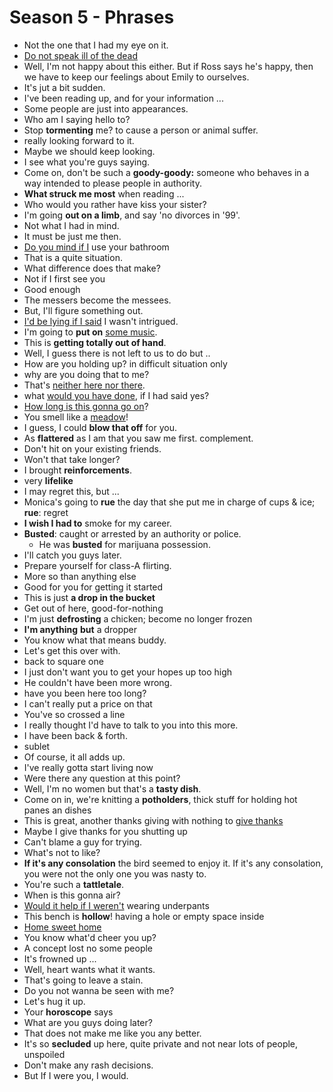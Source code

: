 # Season 5 - Phrases

* Not the one that I had my eye on it.
* <u>Do not speak ill of the dead</u>
* Well, I'm not happy about this either. But if Ross says he's happy, then we have to keep our feelings about Emily to ourselves.
* It's jut a bit sudden.
* I've been reading up, and for your information ...
* Some people are just into appearances.
* Who am I saying hello to?
* Stop **tormenting** me? to cause a person or animal suffer.
* really looking forward to it.
* Maybe we should keep looking.
* I see what you're guys saying.
* Come on, don't be such a **goody-goody:** someone who behaves in a way intended to please people in authority.
* **What struck me most** when reading ...
* Who would you rather have kiss your sister?
* I'm going **out on a limb**, and say 'no divorces in '99'.
* Not what I had in mind.
* It must be just me then.
* <u>Do you mind if I</u> use your bathroom
* That is a quite situation.
* What difference does that make?
* Not if I first see you
* Good enough
* The messers become the messees.
* But, I'll figure something out.
* <u>I'd be lying if I said</u> I wasn't intrigued.
* I'm going to **put on** <u>some music</u>.
* This is **getting totally out of hand**.
* Well, I guess there is not left to us to do but ..
* How are you holding up? in difficult situation only
* why are you doing that to me?
* That's <u>neither here nor there</u>.
* what <u>would you have done</u>, if I had said yes?
* <u>How long is this gonna go on</u>?
* You smell like a <u>meadow</u>!
* I guess, I could **blow that off** for you.
* As **flattered** as I am that you saw me first. complement.
* Don't hit on your existing friends.
* Won't that take longer?
* I brought **reinforcements**.
* very **lifelike**
* I may regret this, but ...
* Monica's going to **rue** the day that she put me in charge of cups & ice; **rue**: regret
* **I wish I had to** smoke for my career.
* **Busted**: caught or arrested by an authority or police.
  * He was **busted** for marijuana possession.
* I'll catch you guys later.
* Prepare yourself for class-A flirting.
* More so than anything else
* Good for you for getting it started
* This is just **a drop in the bucket**
* Get out of here, good-for-nothing
* I'm just **defrosting** a chicken; become no longer frozen
* **I'm anything** **but** a dropper
* You know what that means buddy.
* Let's get this over with.
* back to square one
* I just don't want you to get your hopes up too high
* He couldn't have been more wrong.
* have you been here too long?
* I can't really put a price on that
* You've so crossed a line
* I really thought I'd have to talk to you into this more.
* I have been back & forth.
* sublet
* Of course, it all adds up.
* I've really gotta start living now
* Were there any question at this point?
* Well, I'm no women but that's a **tasty dish**.
* Come on in, we're knitting a **potholders**, thick stuff for holding hot panes an dishes
* This is great, another thanks giving with nothing to <u>give thanks</u>
* Maybe I give thanks for you shutting up
* Can't blame a guy for trying.
* What's not to like?
* **If it's any consolation** the bird seemed to enjoy it. If it's any consolation, you were not the only one you was nasty to.
* You're such a **tattletale**.
* When is this gonna air? 
* <u>Would it help if I weren't</u> wearing underpants
* This bench is **hollow**! having a hole or empty space inside
* <u>Home sweet home</u>
* You know what'd cheer you up?
* A concept lost no some people
* It's frowned up ...
* Well, heart wants what it wants.
* That's going to leave a stain.
* Do you not wanna be seen with me?
* Let's hug it up.
* Your **horoscope** says
* What are you guys doing later?
* That does not make me like you any better.
* It's so **secluded** up here, quite private and not near lots of people, unspoiled
* Don't make any rash decisions.
* But If I were you, I would.